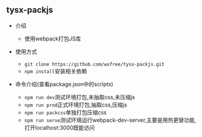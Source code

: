 ## tysx-packjs
  - 介绍
    - 使用webpack打包JS库

  - 使用方式
    - `git clone https://github.com/wxfree/tysx-packjs.git`
    - `npm install`安装相关依赖

  - 命令介绍(查看package.json中的scripts)
    - `npm run dev`测试环境打包,未抽取css,未压缩js
    - `npm run prod`正式环境打包,抽取css,压缩js
    - `npm run packcss`单独打包压缩css
    - `npm run serve`测试环境运行webpack-dev-server,主要是用热更替功能,打开localhost:3000既能访问
